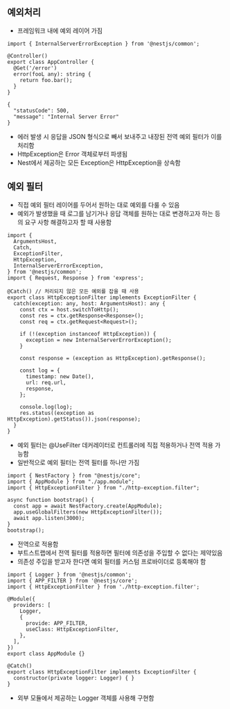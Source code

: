 ## 예외처리

- 프레임워크 내에 예외 레이어 가짐

```
import { InternalServerErrorException } from '@nestjs/common';

@Controller()
export class AppController {
  @Get('/error')
  error(fooL any): string {
    return foo.bar();
  }
}
```

```
{
  "statusCode": 500,
  "message": "Internal Server Error"
}
```

- 에러 발생 시 응답을 JSON 형식으로 빼서 보내주고 내장된 전역 예외 필터가 이를 처리함
- HttpException은 Error 객체로부터 파생됨
- Nest에서 제공하는 모든 Exception은 HttpException을 상속함

## 예외 필터

- 직접 예외 필터 레이어를 두어서 원하는 대로 예외를 다룰 수 있음
- 예외가 발생했을 때 로그를 남기거나 응답 객체를 원하는 대로 변경하고자 하는 등의 요구 사항 해결하고자 할 때 사용함

```
import {
  ArgumentsHost,
  Catch,
  ExceptionFilter,
  HttpException,
  InternalServerErrorException,
} from '@nestjs/common';
import { Request, Response } from 'express';

@Catch() // 처리되지 않은 모든 예외를 잡을 때 사용
export class HttpExceptionFilter implements ExceptionFilter {
  catch(exception: any, host: ArgumentsHost): any {
    const ctx = host.switchToHttp();
    const res = ctx.getResponse<Response>();
    const req = ctx.getRequest<Request>();

    if (!(exception instanceof HttpException)) {
      exception = new InternalServerErrorException();
    }

    const response = (exception as HttpException).getResponse();

    const log = {
      timestamp: new Date(),
      url: req.url,
      response,
    };

	console.log(log);
    res.status((exception as HttpException).getStatus()).json(response);
  }
}
```

- 예외 필터는 @UseFilter 데커레이터로 컨트롤러에 직접 적용하거나 전역 적용 가능함
- 일반적으로 예외 필터는 전역 필터를 하나만 가짐

```
import { NestFactory } from "@nestjs/core";
import { AppModule } from "./app.module";
import { HttpExceptionFilter } from "./http-exception.filter";

async function bootstrap() {
  const app = await NestFactory.create(AppModule);
  app.useGlobalFilters(new HttpExceptionFilter());
  await app.listen(3000);
}
bootstrap();
```

- 전역으로 적용함
- 부트스트랩에서 전역 필터를 적용하면 필터에 의존성을 주입할 수 없다는 제약있음
- 의존성 주입을 받고자 한다면 예외 필터를 커스텀 프로바이더로 등록해야 함

```
import { Logger } from '@nestjs/common';
import { APP_FILTER } from '@nestjs/core';
import { HttpExceptionFilter } from './http-exception.filter';

@Module({
  providers: [
    Logger,
    {
      provide: APP_FILTER,
      useClass: HttpExceptionFilter,
    },
  ],
})
export class AppModule {}
```

```
@Catch()
export class HttpExceptionFilter implements ExceptionFilter {
  constructor(private logger: Logger) { }
}
```

- 외부 모듈에서 제공하는 Logger 객체를 사용해 구현함
